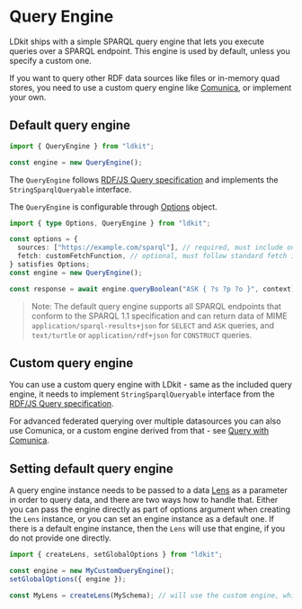 # Query Engine

LDkit ships with a simple SPARQL query engine that lets you execute queries over
a SPARQL endpoint. This engine is used by default, unless you specify a custom
one.

If you want to query other RDF data sources like files or in-memory quad stores,
you need to use a custom query engine like [Comunica](https://comunica.dev), or
implement your own.

## Default query engine

```ts
import { QueryEngine } from "ldkit";

const engine = new QueryEngine();
```

The `QueryEngine` follows
[RDF/JS Query specification](https://rdf.js.org/query-spec/) and implements the
`StringSparqlQueryable` interface.

The `QueryEngine` is configurable through [Options](./options) object.

```ts
import { type Options, QueryEngine } from "ldkit";

const options = {
  sources: ["https://example.com/sparql"], // required, must include one SPARQL endpoint
  fetch: customFetchFunction, // optional, must follow standard fetch interface
} satisfies Options;
const engine = new QueryEngine();

const response = await engine.queryBoolean("ASK { ?s ?p ?o }", context);
```

> Note: The default query engine supports all SPARQL endpoints that conform to
> the SPARQL 1.1 specification and can return data of MIME
> `application/sparql-results+json` for `SELECT` and `ASK` queries, and
> `text/turtle` or `application/rdf+json` for `CONSTRUCT` queries.

## Custom query engine

You can use a custom query engine with LDkit - same as the included query
engine, it needs to implement `StringSparqlQueryable` interface from the
[RDF/JS Query specification](https://rdf.js.org/query-spec/).

For advanced federated querying over multiple datasources you can also use
Comunica, or a custom engine derived from that - see
[Query with Comunica](../features/query-with-comunica).

## Setting default query engine

A query engine instance needs to be passed to a data [Lens](./lens) as a
parameter in order to query data, and there are two ways how to handle that.
Either you can pass the engine directly as part of options argument when
creating the `Lens` instance, or you can set an engine instance as a default
one. If there is a default engine instance, then the `Lens` will use that
engine, if you do not provide one directly.

```ts
import { createLens, setGlobalOptions } from "ldkit";

const engine = new MyCustomQueryEngine();
setGlobalOptions({ engine });

const MyLens = createLens(MySchema); // will use the custom engine, which is now default
```
